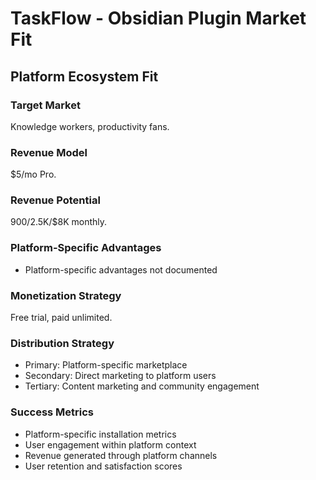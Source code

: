 # TaskFlow - Obsidian Plugin Market Fit

## Platform Ecosystem Fit

### Target Market
Knowledge workers, productivity fans.

### Revenue Model
$5/mo Pro.

### Revenue Potential
$900/$2.5K/$8K monthly.

### Platform-Specific Advantages
- Platform-specific advantages not documented

### Monetization Strategy
Free trial, paid unlimited.

### Distribution Strategy
- Primary: Platform-specific marketplace
- Secondary: Direct marketing to platform users
- Tertiary: Content marketing and community engagement

### Success Metrics
- Platform-specific installation metrics
- User engagement within platform context
- Revenue generated through platform channels
- User retention and satisfaction scores
